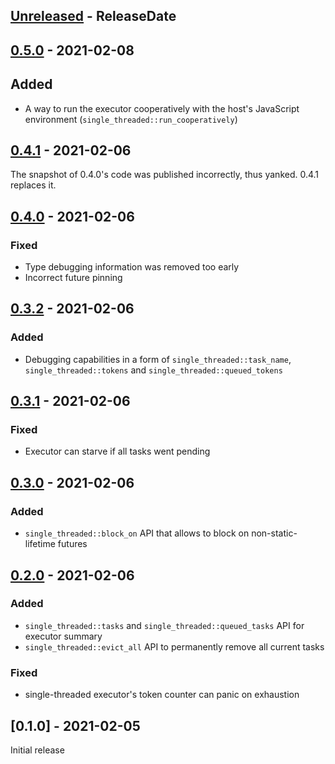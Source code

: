 <!-- next-header -->

## [Unreleased] - ReleaseDate

## [0.5.0] - 2021-02-08

## Added

- A way to run the executor cooperatively with the host's JavaScript environment
  (`single_threaded::run_cooperatively`)

## [0.4.1] - 2021-02-06

The snapshot of 0.4.0's code was published incorrectly, thus yanked. 0.4.1 replaces it.

## [0.4.0] - 2021-02-06

### Fixed

- Type debugging information was removed too early
- Incorrect future pinning

## [0.3.2] - 2021-02-06

### Added

- Debugging capabilities in a form of `single_threaded::task_name`, `single_threaded::tokens` and
  `single_threaded::queued_tokens`

## [0.3.1] - 2021-02-06

### Fixed

- Executor can starve if all tasks went pending

## [0.3.0] - 2021-02-06

### Added

- `single_threaded::block_on` API that allows to block on non-static-lifetime futures

## [0.2.0] - 2021-02-06

### Added

- `single_threaded::tasks` and `single_threaded::queued_tasks` API for executor summary
- `single_threaded::evict_all` API to permanently remove all current tasks 

### Fixed

- single-threaded executor's token counter can panic on exhaustion

## [0.1.0] - 2021-02-05

Initial release

<!-- next-url -->
[Unreleased]: https://github.com/wasm-rs/async-executor/compare/v0.5.0...HEAD
[0.5.0]: https://github.com/wasm-rs/async-executor/compare/v0.4.1...v0.5.0
[0.4.1]: https://github.com/wasm-rs/async-executor/compare/v0.4.0...v0.4.1
[0.4.0]: https://github.com/wasm-rs/async-executor/compare/v0.3.2...v0.4.0
[0.3.2]: https://github.com/wasm-rs/async-executor/compare/v0.3.1...v0.3.2
[0.3.1]: https://github.com/wasm-rs/async-executor/compare/v0.3.0...v0.3.1
[0.3.0]: https://github.com/wasm-rs/async-executor/compare/v0.2.0...v0.3.0
[0.2.0]: https://github.com/wasm-rs/async-executor/compare/v0.1.0...v0.2.0
